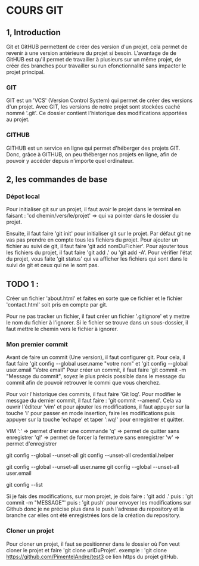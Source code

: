# COURS GIT

## 1, Introduction

Git et GitHUB permettent de créer des version d'un projet, cela permet de revenir à une version antérieure du projet si besoin. L'avantage de de GitHUB est qu'il permet de travailler à plusieurs sur un même projet, de créer des branches pour travailler su run efonctionnalité sans impacter le projet principal.

### GIT
GIT  est un 'VCS' (Version Control System) qui permet de créer des versions d'un projet. Avec GIT, les versions de notre projet sont stockées caché nommé '.git'. Ce dossier contient l'historique des modifications apportées au projet.

### GITHUB
GITHUB est un service en ligne qui permet d'héberger des projets GIT. Donc, grâce à GITHUB, on peu théberger nos projets en ligne, afin de pouvoir y accéder depuis n'importe quel ordinateur.

## 2, les commandes de base
### Dépot local
Pour initialiser git sur un projet, il faut avoir le projet dans le terminal en faisant : 'cd chemin/vers/le/projet' => qui va pointer dans le dossier du projet.

Ensuite, il faut faire 'git init' pour initialiser git sur le projet.
Par défaut git ne vas pas prendre en compte tous les fichiers du projet.
Pour ajouter un fichier au suivi de git, il faut faire 'git add nomDuFichier'.
Pour ajouter tous les fichiers du projet, il faut faire 'git add .' ou 'git add -A'.
Pour vérifier l'état du projet, vous faite 'git status' qui va afficher les fichiers qui sont dans le suivi de git et ceux qui ne le sont pas.

## TODO 1 : 
Créer un fichier 'about.html' et faites en sorte que ce fichier et le fichier 'contact.html' soit pris en compte par git.

Pour ne pas tracker un fichier, il faut créer un fichier '.gitignore' et y mettre le nom du fichier à l'ignorer. Si le fichier se trouve dans un sous-dossier, il faut mettre le chemin vers le fichier à ignorer.

### Mon premier commit
Avant de faire un commit (Une version), il faut configurer git. Pour cela, il faut faire 'git config --global user.name "votre nom" et
                                                                                         'git config --global user.email "Votre email"
Pour créer un commit, il faut faire
'git commit -m "Message du commit", soyez le plus précis possible dans le message du commit afin de pouvoir retrouver le commi que vous cherchez.

Pour voir l'historique des commits, il faut faire 'Git log'.
Pour modifier le messgae du dernier commit, il faut faire : 'git commit --amend'. Cela va ouvrir l'éditeur 'vim' et pour ajouter les modifications, il faut appuyer sur la touche 'i' pour passer en mode insertion, faire les modifications puis appuyer sur la touche 'echape' et taper ':wq!' pour enregistrer et quitter.

VIM
':' => permet d'entrer une commande
'q' => permet de quitter sans enregistrer
'q!' => permet de forcer la fermeture sans enregistrer
'w' => permet d'enregistrer


git config --global --unset-all
git config --unset-all credential.helper

git config --global --unset-all user.name
git config --global --unset-all user.email

git config --list

Si je fais des modifications, sur mon projet, je dois faire : 'git add .'
puis : 'git commit -m "MESSAGE"'
puis : 'git push' pour envoyer les modifications sur Github donc je ne précise plus dans le push l'adresse du repository et la branche car elles ont été enregistrées lors de la création du repository.

### Cloner un projet

Pour cloner un projet, il faut se positionner dans le dossier où l'on veut cloner le projet et faire 'git clone urlDuProjet'.
exemple : 'git clone https://github.com/PimentelAndre/test3 ce lien https du projet gitHub.
